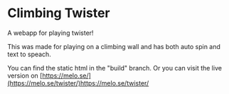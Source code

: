 # Climbing Twister
A webapp for playing twister!

This was made for playing on a climbing wall and has both auto spin and text to speach.

You can find the static html in the "build" branch.
Or you can visit the live version on [https://melo.se/](https://melo.se/twister/)https://melo.se/twister/
